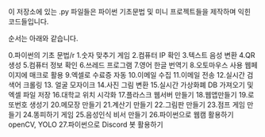 이 저장소에 있는 .py 파일들은 파이썬 기초문법 및 미니 프로젝트들을 제작하며 익힌 코드들입니다.

순서는 아래와 같습니다.

0.파이썬의 기초 문법/r
1.숫자 맞추기 게임
2.컴퓨터 IP 확인
3.텍스트 음성 변환
4.QR 생성
5.컴퓨터 정보 확인
6.쓰레드 프로그램
7.영어 한글 번역기
8.오토마우스 사용 웹페이지에 매크로 활용
9.엑셀로 수료증 자동
10.이메일 수집
11.이메일 전송
12.실시간 검색어 크롤링
13. 얼굴 모자이크
14.사진 그림 변환
15.실시간 가상화폐 DB 가져오기 및 엑셀 파일 저장
16.대학교 위치 시각화
17.플라스크 웹서버 만들기
18.웹앱만들기
19.로또번호 생성기
20.메모장 만들기
21.계산기 만들기
22.그림판 만들기
23.점프 게임 만들기
24.똥피하기 게임
25.음성인식 비서 만들기
26.파이썬으로 웹캠 활용하기 openCV, YOLO
27.파이썬으로 Discord 봇 활용하기

